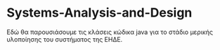 # Systems-Analysis-and-Design

Εδώ θα παρουσιάσουμε τις κλάσεις κώδικα java για το στάδιο μερικής υλοποίησης του συστήματος της ΕΗΔΕ. 
